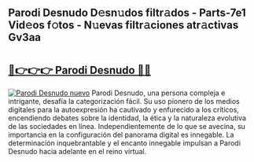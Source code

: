 ## Parodi Desnudo D𝚎sn𝚞dos filtr𝚊dos - Parts-7e1 Vid𝚎os f𝚘tos - N𝚞evas filtr𝚊ciones atr𝚊ctivas Gv3aa

# <h2><a href="http://mb4lf7b.tromn.icu/?c=Parodi+Desnudo">🔗👉👉👉 Parodi Desnudo 🔗🔗</a></h2>

[![Parodi Desnudo nuevo](https://i.imgur.com/pEAQMta.gif)](http://mb4lf7b.tromn.icu/?c=Parodi+Desnudo)
Parodi Desnudo, una persona compleja e intrigante, desafía la categorización fácil. Su uso pionero de los medios digitales para la autoexpresión ha cautivado y enfurecido a los críticos, encendiendo debates sobre la identidad, la ética y la naturaleza evolutiva de las sociedades en línea. Independientemente de lo que se avecina, su importancia en la configuración del panorama digital es innegable. La determinación inquebrantable y el encanto innegable impulsan a Parodi Desnudo hacia adelante en el reino virtual.

